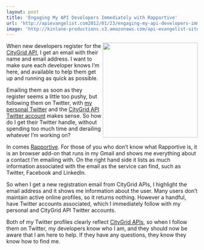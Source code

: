 ```yaml
---
layout: post
title: 'Engaging My API Developers Immediately with Rapportive'
url: 'http://apievangelist.com2012/01/23/engaging-my-api-developers-immediately-with-rapportive/'
image: 'http://kinlane-productions.s3.amazonaws.com/api-evangelist-site/blog/rapportive-logo.png'
---
```



<p>
     <a title="Rapportive" href="http://rapportive.com/"><img src="http://kinlane-productions.s3.amazonaws.com/rapportive/rapportive-logo.png"  width="250" align="right" /></a>
</p>
<p>
     When new developers register for the <a title="CityGrid APIs" href="http://developer.citygridmedia.com/">CityGrid API</a>, I get an email with their name and email address. I want to make sure each developer knows I’m here, and available to help them get up and running as quick as possible.
</p>
<p>
     Emailing them as soon as they register seems a little too pushy, but following them on Twitter, with <a title="my personal Twitter" href="https://twitter.com/!/kinlane">my personal Twitter</a> and the <a title="CityGrid API Twitter Account" href="https://twitter.com/!/CityGridAPITeam">CityGrid API Twitter account</a> makes sense. So how do I get their Twitter handle, without spending too much time and derailing whatever I’m working on?
</p>
<p>
     In comes <a title="Rapportive" href="http://rapportive.com/">Rapportive</a>. For those of you who don’t know what Rapportive is, it is an browser add-on that runs in my Gmail and shows me everything about a contact I’m emailing with. On the right hand side it lists as much information associated with the email as the service can find, such as Twitter, Facebook and LinkedIn.
</p>
<p>
     So when I get a new registration email from CityGrid APIs, I highlight the email address and it shows me information about the user. Many users don’t maintain active online profiles, so it returns nothing. However a handful, have Twitter accounts associated, which I immediately follow with my personal and CityGrid API Twitter accounts.
</p>
<p>
     Both of my Twitter profiles clearly reflect <a title="CityGrid APIs" href="http://developer.citygridmedia.com/">CityGrid APIs</a>, so when I follow them on Twitter, my developers know who I am, and they should now be aware that I am here to help. If they have any questions, they know they know how to find me.  
</p>
